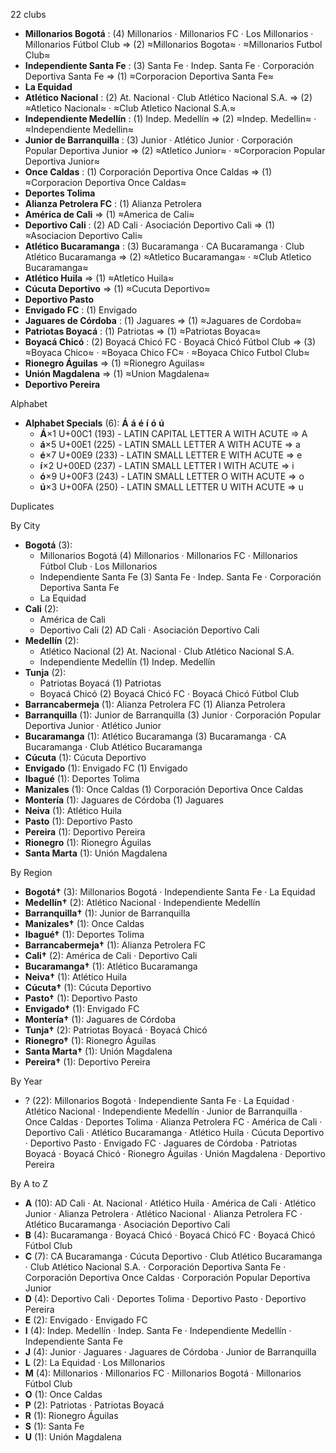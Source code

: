 22 clubs

- **Millonarios Bogotá** : (4) Millonarios · Millonarios FC · Los Millonarios · Millonarios Fútbol Club ⇒ (2) ≈Millonarios Bogota≈ · ≈Millonarios Futbol Club≈
- **Independiente Santa Fe** : (3) Santa Fe · Indep. Santa Fe · Corporación Deportiva Santa Fe ⇒ (1) ≈Corporacion Deportiva Santa Fe≈
- **La Equidad**
- **Atlético Nacional** : (2) At. Nacional · Club Atlético Nacional S.A. ⇒ (2) ≈Atletico Nacional≈ · ≈Club Atletico Nacional S.A.≈
- **Independiente Medellín** : (1) Indep. Medellín ⇒ (2) ≈Indep. Medellin≈ · ≈Independiente Medellin≈
- **Junior de Barranquilla** : (3) Junior · Atlético Junior · Corporación Popular Deportiva Junior ⇒ (2) ≈Atletico Junior≈ · ≈Corporacion Popular Deportiva Junior≈
- **Once Caldas** : (1) Corporación Deportiva Once Caldas ⇒ (1) ≈Corporacion Deportiva Once Caldas≈
- **Deportes Tolima**
- **Alianza Petrolera FC** : (1) Alianza Petrolera
- **América de Cali** ⇒ (1) ≈America de Cali≈
- **Deportivo Cali** : (2) AD Cali · Asociación Deportivo Cali ⇒ (1) ≈Asociacion Deportivo Cali≈
- **Atlético Bucaramanga** : (3) Bucaramanga · CA Bucaramanga · Club Atlético Bucaramanga ⇒ (2) ≈Atletico Bucaramanga≈ · ≈Club Atletico Bucaramanga≈
- **Atlético Huila** ⇒ (1) ≈Atletico Huila≈
- **Cúcuta Deportivo** ⇒ (1) ≈Cucuta Deportivo≈
- **Deportivo Pasto**
- **Envigado FC** : (1) Envigado
- **Jaguares de Córdoba** : (1) Jaguares ⇒ (1) ≈Jaguares de Cordoba≈
- **Patriotas Boyacá** : (1) Patriotas ⇒ (1) ≈Patriotas Boyaca≈
- **Boyacá Chicó** : (2) Boyacá Chicó FC · Boyacá Chicó Fútbol Club ⇒ (3) ≈Boyaca Chico≈ · ≈Boyaca Chico FC≈ · ≈Boyaca Chico Futbol Club≈
- **Rionegro Águilas** ⇒ (1) ≈Rionegro Aguilas≈
- **Unión Magdalena** ⇒ (1) ≈Union Magdalena≈
- **Deportivo Pereira**




Alphabet

- **Alphabet Specials** (6):  **Á**  **á**  **é**  **í**  **ó**  **ú** 
  - **Á**×1 U+00C1 (193) - LATIN CAPITAL LETTER A WITH ACUTE ⇒ A
  - **á**×5 U+00E1 (225) - LATIN SMALL LETTER A WITH ACUTE ⇒ a
  - **é**×7 U+00E9 (233) - LATIN SMALL LETTER E WITH ACUTE ⇒ e
  - **í**×2 U+00ED (237) - LATIN SMALL LETTER I WITH ACUTE ⇒ i
  - **ó**×9 U+00F3 (243) - LATIN SMALL LETTER O WITH ACUTE ⇒ o
  - **ú**×3 U+00FA (250) - LATIN SMALL LETTER U WITH ACUTE ⇒ u




Duplicates





By City

- **Bogotá** (3): 
  - Millonarios Bogotá  (4) Millonarios · Millonarios FC · Millonarios Fútbol Club · Los Millonarios
  - Independiente Santa Fe  (3) Santa Fe · Indep. Santa Fe · Corporación Deportiva Santa Fe
  - La Equidad 
- **Cali** (2): 
  - América de Cali 
  - Deportivo Cali  (2) AD Cali · Asociación Deportivo Cali
- **Medellín** (2): 
  - Atlético Nacional  (2) At. Nacional · Club Atlético Nacional S.A.
  - Independiente Medellín  (1) Indep. Medellín
- **Tunja** (2): 
  - Patriotas Boyacá  (1) Patriotas
  - Boyacá Chicó  (2) Boyacá Chicó FC · Boyacá Chicó Fútbol Club
- **Barrancabermeja** (1): Alianza Petrolera FC  (1) Alianza Petrolera
- **Barranquilla** (1): Junior de Barranquilla  (3) Junior · Corporación Popular Deportiva Junior · Atlético Junior
- **Bucaramanga** (1): Atlético Bucaramanga  (3) Bucaramanga · CA Bucaramanga · Club Atlético Bucaramanga
- **Cúcuta** (1): Cúcuta Deportivo 
- **Envigado** (1): Envigado FC  (1) Envigado
- **Ibagué** (1): Deportes Tolima 
- **Manizales** (1): Once Caldas  (1) Corporación Deportiva Once Caldas
- **Montería** (1): Jaguares de Córdoba  (1) Jaguares
- **Neiva** (1): Atlético Huila 
- **Pasto** (1): Deportivo Pasto 
- **Pereira** (1): Deportivo Pereira 
- **Rionegro** (1): Rionegro Águilas 
- **Santa Marta** (1): Unión Magdalena 




By Region

- **Bogotá†** (3):   Millonarios Bogotá · Independiente Santa Fe · La Equidad
- **Medellín†** (2):   Atlético Nacional · Independiente Medellín
- **Barranquilla†** (1):   Junior de Barranquilla
- **Manizales†** (1):   Once Caldas
- **Ibagué†** (1):   Deportes Tolima
- **Barrancabermeja†** (1):   Alianza Petrolera FC
- **Cali†** (2):   América de Cali · Deportivo Cali
- **Bucaramanga†** (1):   Atlético Bucaramanga
- **Neiva†** (1):   Atlético Huila
- **Cúcuta†** (1):   Cúcuta Deportivo
- **Pasto†** (1):   Deportivo Pasto
- **Envigado†** (1):   Envigado FC
- **Montería†** (1):   Jaguares de Córdoba
- **Tunja†** (2):   Patriotas Boyacá · Boyacá Chicó
- **Rionegro†** (1):   Rionegro Águilas
- **Santa Marta†** (1):   Unión Magdalena
- **Pereira†** (1):   Deportivo Pereira




By Year

- ? (22):   Millonarios Bogotá · Independiente Santa Fe · La Equidad · Atlético Nacional · Independiente Medellín · Junior de Barranquilla · Once Caldas · Deportes Tolima · Alianza Petrolera FC · América de Cali · Deportivo Cali · Atlético Bucaramanga · Atlético Huila · Cúcuta Deportivo · Deportivo Pasto · Envigado FC · Jaguares de Córdoba · Patriotas Boyacá · Boyacá Chicó · Rionegro Águilas · Unión Magdalena · Deportivo Pereira






By A to Z

- **A** (10): AD Cali · At. Nacional · Atlético Huila · América de Cali · Atlético Junior · Alianza Petrolera · Atlético Nacional · Alianza Petrolera FC · Atlético Bucaramanga · Asociación Deportivo Cali
- **B** (4): Bucaramanga · Boyacá Chicó · Boyacá Chicó FC · Boyacá Chicó Fútbol Club
- **C** (7): CA Bucaramanga · Cúcuta Deportivo · Club Atlético Bucaramanga · Club Atlético Nacional S.A. · Corporación Deportiva Santa Fe · Corporación Deportiva Once Caldas · Corporación Popular Deportiva Junior
- **D** (4): Deportivo Cali · Deportes Tolima · Deportivo Pasto · Deportivo Pereira
- **E** (2): Envigado · Envigado FC
- **I** (4): Indep. Medellín · Indep. Santa Fe · Independiente Medellín · Independiente Santa Fe
- **J** (4): Junior · Jaguares · Jaguares de Córdoba · Junior de Barranquilla
- **L** (2): La Equidad · Los Millonarios
- **M** (4): Millonarios · Millonarios FC · Millonarios Bogotá · Millonarios Fútbol Club
- **O** (1): Once Caldas
- **P** (2): Patriotas · Patriotas Boyacá
- **R** (1): Rionegro Águilas
- **S** (1): Santa Fe
- **U** (1): Unión Magdalena




